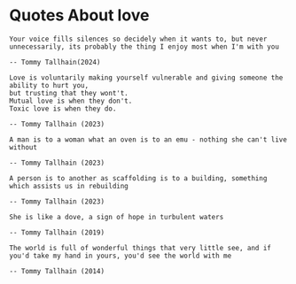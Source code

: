 # Quotes About love



```{epigraph}
Your voice fills silences so decidely when it wants to, but never unnecessarily, its probably the thing I enjoy most when I'm with you

-- Tommy Tallhain(2024)
```








```{epigraph}
Love is voluntarily making yourself vulnerable and giving someone the ability to hurt you, 
but trusting that they wont't.
Mutual love is when they don't.
Toxic love is when they do.

-- Tommy Tallhain (2023)
```










```{epigraph}
A man is to a woman what an oven is to an emu - nothing she can't live without

-- Tommy Tallhain (2023)
```








```{epigraph}
A person is to another as scaffolding is to a building, something which assists us in rebuilding

-- Tommy Tallhain (2023)
```






```{epigraph}
She is like a dove, a sign of hope in turbulent waters

-- Tommy Tallhain (2019)
```








```{epigraph}
The world is full of wonderful things that very little see, and if you'd take my hand in yours, you'd see the world with me

-- Tommy Tallhain (2014)
```









































